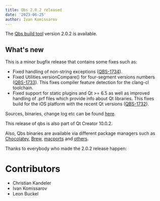 ```yaml
---
title: Qbs 2.0.2 released
date: '2023-06-25'
author: Ivan Komissarov
---
```


The [Qbs build tool](http://qbs.io) version 2.0.2 is available.

## What's new

<!--more-->

This is a minor bugfix release that contains some fixes such as:

* Fixed handling of non-string exceptions
  ([QBS-1734](https://bugreports.qt.io/projects/QBS/issues/QBS-1734)).
* Fixed Utilities.versionCompare() for four-segment versions numbers
  ([QBS-1733](https://bugreports.qt.io/projects/QBS/issues/QBS-1733)). This fixes compiler
  feature detection for the clang-cl toolchain.
* Fixed support for static plugins and Qt >= 6.5 as well as improved handling of .prf files which
  provide info about Qt libraries. This fixes build for the iOS platform with the recent Qt
  versions ([QBS-1732](https://bugreports.qt.io/projects/QBS/issues/QBS-1732)).

Sources, binaries, change log etc can be found
[here](https://download.qt.io/official_releases/qbs/2.0.2/).

This release of qbs is also part of Qt Creator 10.0.2.

Also, Qbs binaries are available via different package managers such as
[Chocolatey](https://community.chocolatey.org/packages/qbs),
[Brew](https://formulae.brew.sh/formula/qbs), [macports](https://ports.macports.org/port/qbs/) and
[others](https://repology.org/metapackage/qbs/versions).

Thanks to everybody who made the 2.0.2 release happen:

# Contributors
* Christian Kandeler
* Ivan Komissarov
* Leon Buckel
